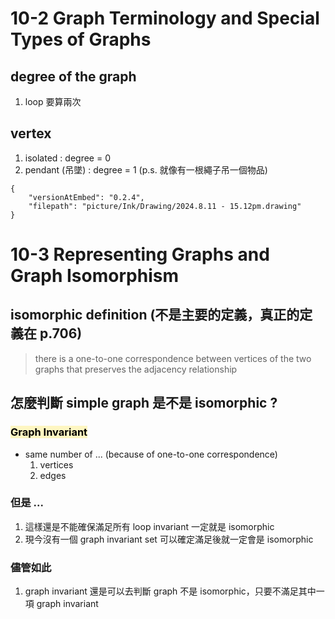 # 10-2 Graph Terminology and Special Types of Graphs
## degree of the graph
1. loop 要算兩次
## vertex
1. isolated : degree = 0
2. pendant (吊墜) : degree = 1 (p.s. 就像有一根繩子吊一個物品)

```handdrawn-ink
{
	"versionAtEmbed": "0.2.4",
	"filepath": "picture/Ink/Drawing/2024.8.11 - 15.12pm.drawing"
}
```
# 10-3 Representing Graphs and Graph Isomorphism
## isomorphic definition (不是主要的定義，真正的定義在 p.706)
> there is a one-to-one correspondence between vertices of the two graphs that preserves the adjacency relationship
## 怎麼判斷 simple graph 是不是 isomorphic ?
### <mark style="background: #FFF3A3A6;">Graph Invariant</mark>
- same number of ... (because of one-to-one correspondence)
	1. vertices
	2. edges
### 但是 ...
1. 這樣還是不能確保滿足所有 loop invariant 一定就是 isomorphic
2. 現今沒有一個 graph invariant set 可以確定滿足後就一定會是 isomorphic
### 儘管如此
1. graph invariant 還是可以去判斷 graph 不是 isomorphic，只要不滿足其中一項 graph invariant
